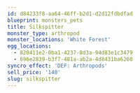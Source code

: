 ```yaml
---
id: d84233f8-aa64-46ff-b2d1-d2d12fdbdfad
blueprint: monsters_pets
title: Silkspitter
monster_type: arthropod
monster_locations: 'White Forest'
egg_locations:
  - 820411e2-0ba1-4237-8d3a-94d83e1c3479
  - 696e2839-b3f7-481a-ab2a-4d8431ba6260
syncro_effect: 'DEF: Arthropods'
sell_price: '140'
slug: silkspitter
---
```

